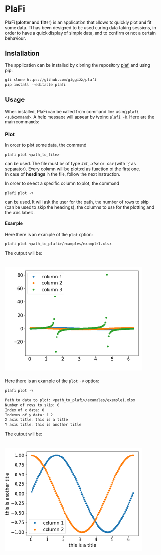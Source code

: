 # PlaFi
PlaFi (**pl**otter **a**nd **fi**tter) is an application that allows to quickly plot and fit some data. Tt has been
designed to be used during data taking sessions, in order to have a quick display of simple data, and to confirm or not 
a certain behaviour.

## Installation
The application can be installed by cloning the repository [plafi](https://github.com/giggi22/plafi) and using pip:
```
git clone https://github.com/giggi22/plafi
pip install --editable plafi
```

## Usage
When installed, PlaFi can be called from command line using `plafi <subcommand>`. A help message will appear by typing
`plafi -h`. Here are the main commands:

### Plot
In order to plot some data, the command 
```
plafi plot <path_to_file>
```
can be used. The file must be of type _.txt_, _.xlsx_ or _.csv_ (with ';' as separator). Every column will be plotted as
function of the first one. <br/> In case of **headings** in the file, follow the next instruction.


In order to select a specific column to plot, the command 
```
plafi plot -v
```
can be used. It will ask the user for the path, the number of rows to skip (can be used to skip the headings), the 
columns to use for the plotting and the axis labels.

#### Example
Here there is an example of the `plot` option:
```
plafi plot <path_to_plafi>/examples/example1.xlsx
```
The output will be: <br/>
# <img src="examples/example1_out1.png" alt="Drawing" width = "450"></img>


Here there is an example of the `plot -v` option:
```
plafi plot -v
               
Path to data to plot: <path_to_plafi>/examples/example1.xlsx
Number of rows to skip: 0
Index of x data: 0
Indexes of y data: 1 2
X axis title: this is a title
Y axis title: this is another title

```
The output will be: <br/>
# <img src="examples/example1_out2.png" alt="Drawing" width = "450"></img>